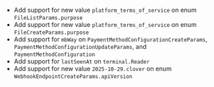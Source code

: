 * Add support for new value `platform_terms_of_service` on enum `FileListParams.purpose`
* Add support for new value `platform_terms_of_service` on enum `FileCreateParams.purpose`
* Add support for `mbWay` on `PaymentMethodConfigurationCreateParams`, `PaymentMethodConfigurationUpdateParams`, and `PaymentMethodConfiguration`
* Add support for `lastSeenAt` on `terminal.Reader`
* Add support for new value `2025-10-29.clover` on enum `WebhookEndpointCreateParams.apiVersion`
